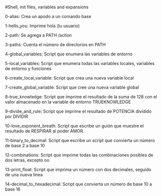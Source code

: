 #Shell, init files, variables and expansions

0-alias: Crea un apodo a un comando base

1-hello_you: Imprime hola (tu usuario)

2-path: Se agrega a PATH /action

3-paths: Cuenta el número de directorios en PATH

4-global_variables: Script que enumera las variables de entorno

5-local_variables: Script que enumera todas las variables locales, variables de entorno y funciones

6-create_local_variable: Script que crea una nueva variable local

7-create_global_variable: Script que cree una nueva variable global

8-true_knowledge: Script que imprime el resultado de la suma de 128 con el valor almacenado en la variable de entorno TRUEKNOWLEDGE

9-divide_and_rule: Script que imprime el resultado de POTENCIA dividido por DIVIDIR

10-love_exponent_breath: Script que escribe un guión que muestre el resultado de RESPIRAR al poder AMOR.

11-binary_to_decimal: Script que escribe un script que convierta un número de base 2 a base 10

12-combinations: Script que imprime todas las combinaciones posibles de dos letras, excepto oo

13-print_float:  Script que imprima un número con dos decimales, seguido de una nueva línea

14-decimal_to_hexadecimal: Script que convierta un número de base 10 a base 16
